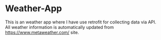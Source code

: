 # Weather-App
This is an weather app where I have use retrofit for collecting data via API. All weather information is automatically updated from https://www.metaweather.com/ site. 
